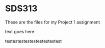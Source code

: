# SDS313

These are the files for my Project 1 assignment

text goes here

testestestestestestestestest
